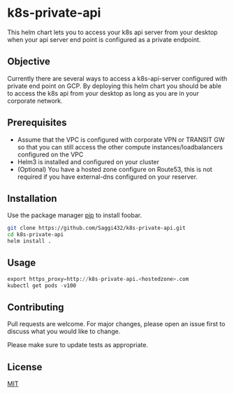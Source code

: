 # k8s-private-api 

This helm chart lets you to access your k8s api server from your desktop when your api server end point is configured as a private endpoint.


## Objective

Currently there are several ways to access a k8s-api-server configured with private end point on GCP. By deploying this helm chart you should be able to access the k8s api from your desktop as long as you are in your corporate network.



## Prerequisites

- Assume that the VPC is configured with corporate VPN or TRANSIT GW so that you can still access the other compute instances/loadbalancers configured on the VPC
- Helm3 is installed and configured on your cluster
- (Optional) You have a hosted zone configure on Route53, this is not required if you have external-dns configured on your reserver.

## Installation

Use the package manager [pip](https://pip.pypa.io/en/stable/) to install foobar.

```bash
git clone https://github.com/Saggi432/k8s-private-api.git
cd k8s-private-api
helm install .
```

## Usage

```python
export https_proxy=http://k8s-private-api.<hostedzone>.com
kubectl get pods -v100
```

## Contributing
Pull requests are welcome. For major changes, please open an issue first to discuss what you would like to change.

Please make sure to update tests as appropriate.

## License
[MIT](https://choosealicense.com/licenses/mit/)
